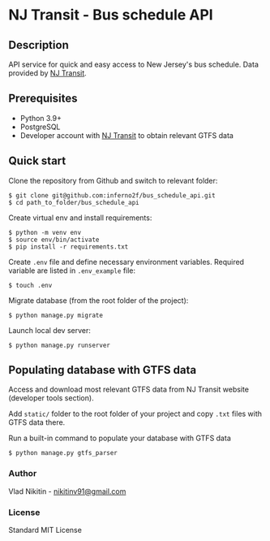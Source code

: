 # NJ Transit - Bus schedule API

## Description
API service for quick and easy access to New Jersey's bus schedule. Data provided by [NJ Transit](https://www.njtransit.com).

## Prerequisites
- Python 3.9+
- PostgreSQL
- Developer account with [NJ Transit](https://www.njtransit.com/developer-tools) to obtain relevant GTFS data

## Quick start
Clone the repository from Github and switch to relevant folder:

    $ git clone git@github.com:inferno2f/bus_schedule_api.git
    $ cd path_to_folder/bus_schedule_api

Create virtual env and install requirements:

    $ python -m venv env
    $ source env/bin/activate
    $ pip install -r requirements.txt

Create `.env` file and define necessary environment variables. Required variable are listed in `.env_example` file:
    
    $ touch .env

Migrate database (from the root folder of the project):

    $ python manage.py migrate

Launch local dev server:

    $ python manage.py runserver

## Populating database with GTFS data

Access and download most relevant GTFS data from NJ Transit website (developer tools section).

Add `static/` folder to the root folder of your project and copy `.txt` files with GTFS data there.

Run a built-in command to populate your database with GTFS data
    
    $ python manage.py gtfs_parser

### Author
Vlad Nikitin - [nikitinv91@gmail.com](mailto:nikitinv91@gmail.com)

### License
Standard MIT License

